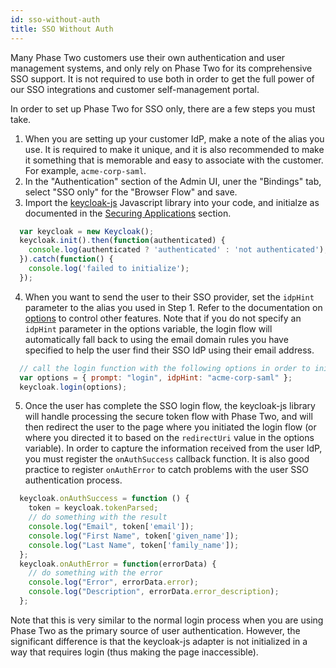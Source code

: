 ```yaml
---
id: sso-without-auth
title: SSO Without Auth
---
```


Many Phase Two customers use their own authentication and user management systems, and only rely on Phase Two for its comprehensive SSO support. It is not required to use both in order to get the full power of our SSO integrations and customer self-management portal.

In order to set up Phase Two for SSO only, there are a few steps you must take.

1. When you are setting up your customer IdP, make a note of the alias you use. It is required to make it unique, and it is also recommended to make it something that is memorable and easy to associate with the customer. For example, `acme-corp-saml`.
2. In the "Authentication" section of the Admin UI, uner the "Bindings" tab, select "SSO only" for the "Browser Flow" and save.
3. Import the [keycloak-js](https://www.npmjs.com/package/keycloak-js) Javascript library into your code, and initialze as documented in the [Securing Applications](../securing-applications/javascript) section.
```javascript
  var keycloak = new Keycloak();
  keycloak.init().then(function(authenticated) {
    console.log(authenticated ? 'authenticated' : 'not authenticated');
  }).catch(function() {
    console.log('failed to initialize');
  });
```
4. When you want to send the user to their SSO provider, set the `idpHint` parameter to the alias you used in Step 1. Refer to the documentation on [options](https://www.keycloak.org/docs/latest/securing_apps/#login-options) to control other features. Note that if you do not specify an `idpHint` parameter in the options variable, the login flow will automatically fall back to using the email domain rules you have specified to help the user find their SSO IdP using their email address.
```javascript
  // call the login function with the following options in order to initiate the SSO login flow
  var options = { prompt: "login", idpHint: "acme-corp-saml" };
  keycloak.login(options);
```
5. Once the user has complete the SSO login flow, the keycloak-js library will handle processing the secure token flow with Phase Two, and will then redirect the user to the page where you initiated the login flow (or where you directed it to based on the `redirectUri` value in the options variable). In order to capture the information received from the user IdP, you must register the `onAuthSuccess` callback function. It is also good practice to register `onAuthError` to catch problems with the user SSO authentication process.
```javascript
  keycloak.onAuthSuccess = function () {
    token = keycloak.tokenParsed;
    // do something with the result
    console.log("Email", token['email']);
    console.log("First Name", token['given_name']);
    console.log("Last Name", token['family_name']);
  };
  keycloak.onAuthError = function(errorData) {
    // do something with the error
    console.log("Error", errorData.error);
    console.log("Description", errorData.error_description);
  };
```

Note that this is very similar to the normal login process when you are using Phase Two as the primary source of user authentication. However, the significant difference is that the keycloak-js adapter is not initialized in a way that requires login (thus making the page inaccessible).
	

